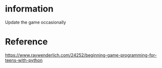 # information

Update the game occasionally


# Reference
https://www.raywenderlich.com/24252/beginning-game-programming-for-teens-with-python


